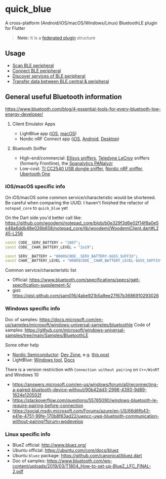 # quick_blue

A cross-platform (Android/iOS/macOS/Windows/Linux) BluetoothLE plugin for Flutter

> **Note:** It is a [federated plugin](https://docs.flutter.dev/development/packages-and-plugins/developing-packages#federated-plugins) structure

## Usage

- [Scan BLE peripheral](quick_blue/README.md#scan-ble-peripheral)
- [Connect BLE peripheral](quick_blue/README.md#connect-ble-peripheral)
- [Discover services of BLE peripheral](quick_blue/README.md#discover-services-of-ble-peripheral)
- [Transfer data between BLE central & peripheral](quick_blue/README.md#transfer-data-between-ble-central--peripheral)

## General useful Bluetooth information

https://www.bluetooth.com/blog/4-essential-tools-for-every-bluetooth-low-energy-developer/

1. Client Emulator Apps

    * LightBlue app ([iOS](https://itunes.apple.com/us/app/lightblue-explorer-bluetooth/id557428110), [macOS](https://apps.apple.com/us/app/lightblue/id557428110))
    * Nordic nRF Connect app ([iOS](https://itunes.apple.com/us/app/nrf-connect/id1054362403), [Android](https://play.google.com/store/apps/details?id=no.nordicsemi.android.mcp&hl=en), [Desktop](https://www.nordicsemi.com/eng/Products/Bluetooth-low-energy/nRF-Connect-for-desktop))

2. Bluetooth Sniffer

    * High-end/commercial: [Ellisys sniffers](http://www.ellisys.com/products/btcompare.php), [Teledyne LeCroy](http://teledynelecroy.com/frontline/) sniffers (formerly Frontline), the [Spanalytics PANalyzr](https://www.spanalytics.com/panalyzr)
    * Low-cost: [TI CC2540 USB dongle sniffer](http://www.ti.com/tool/CC2540EMK-USB), [Nordic nRF sniffer](https://www.nordicsemi.com/Software-and-tools/Development-Tools/nRF-Sniffer-for-Bluetooth-LE), [Ubertooth One](http://ubertooth.sourceforge.net/hardware/one/)


### iOS/macOS specific info
On iOS/macOS some common service/characteristic would be shortened. Be careful when comparing the UUID. I haven't finished the refactor of `notepad_core` to `quick_blue` yet

On the Dart side you'd better call like: https://github.com/woodemi/notepad_core/blob/b0e329f3d6e02f14f8a0e5e48a6ddb48e026b658/notepad_core/lib/woodemi/WoodemiClient.dart#L245-L256

```dart
const CODE__SERV_BATTERY = "180f";
const CODE__CHAR_BATTERY_LEVEL = "2a19";

const SERV__BATTERY = "0000$CODE__SERV_BATTERY-$GSS_SUFFIX";
const CHAR__BATTERY_LEVEL = "0000$CODE__CHAR_BATTERY_LEVEL-$GSS_SUFFIX";
```

Common service/characteristic list

* Official: https://www.bluetooth.com/specifications/specs/gatt-specification-supplement-5/
* gist: https://gist.github.com/sam016/4abe921b5a9ee27f67b3686910293026


### Windows specific info

Doc of samples: https://docs.microsoft.com/en-us/samples/microsoft/windows-universal-samples/bluetoothle
Code of samples: https://github.com/microsoft/windows-universal-samples/tree/main/Samples/BluetoothLE

Some other help

* [Nordic Semiconductor](https://www.nordicsemi.com/): [Dev Zone](https://devzone.nordicsemi.com/), e.g. [this post](https://devzone.nordicsemi.com/f/nordic-q-a/48916/bluetooth-le-windows-10-using-winrt-c-code-works-if-device-not-paired-fails-with-unreachable-if-device-is-paired)
* LightBlue: [Windows tool](https://windowsden.uk/557428110/lightblue), [Docs](https://punchthrough.com/lightblue-features/)

There is a version restriction with `Connection without pairing` on `C++/WinRT` and Windows 10

* https://answers.microsoft.com/en-us/windows/forum/all/reconnecting-a-paired-bluetooth-device-without/90b42dd3-2998-4393-9d89-1624e120502f
* https://stackoverflow.com/questions/55765090/windows-bluetooth-le-require-pairing-before-connection
* https://social.msdn.microsoft.com/Forums/azure/en-US/66d6fb43-e41e-4751-99fe-170b8f63ad22/uwpcc-uwp-bluetooth-communication-without-pairing?forum=wpdevelop

### Linux specific info

- BlueZ official: http://www.bluez.org/
- Ubuntu official: https://ubuntu.com/core/docs/bluez
- Ubuntu `bluez` package: https://github.com/canonical/bluez.dart
- Doc of samples: https://www.bluetooth.com/wp-content/uploads/2019/03/T1804_How-to-set-up-BlueZ_LFC_FINAL-2.pdf